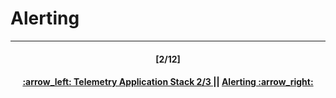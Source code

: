 # Alerting

---
<h4 align="center">[2/12]</h4>
<h4 align="center"> <a href="/readme/2.md"> :arrow_left: Telemetry Application Stack 2/3 </a> || <a href="/readme/4.md"> Alerting :arrow_right: </a> </h4>
